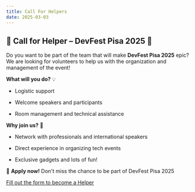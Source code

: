 ```yaml
---
title: Call For Helpers
date: 2025-03-03
---
```


## 📢 Call for Helper – DevFest Pisa 2025 🚀

Do you want to be part of the team that will make **DevFest Pisa 2025** epic? We are looking for volunteers to help us with the organization and management of the event!

**What will you do?** 💡

- Logistic support

- Welcome speakers and participants

- Room management and technical assistance

**Why join us?** 🤝

- Network with professionals and international speakers

- Direct experience in organizing tech events

- Exclusive gadgets and lots of fun!

📅 **Apply now!** Don't miss the chance to be part of DevFest Pisa 2025

<a role="button" class="large width-fit margin-auto" href="https://docs.google.com/forms/d/1y8G12HFY7EVc8LsF-1S24z5Wqeqiare4qaPgXwSwTDU/preview">
    Fill out the form to become a Helper
</a>
